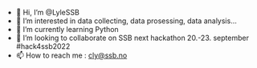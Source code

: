 - 👋 Hi, I’m @LyleSSB
- 👀 I’m interested in data collecting, data prosessing, data analysis...
- 🌱 I’m currently learning Python
- 💞️ I’m looking to collaborate on SSB next hackathon 20.-23. september #hack4ssb2022
- 📫 How to reach me : cly@ssb.no

<!---
LyleSSB/LyleSSB is a ✨ special ✨ repository because its `README.md` (this file) appears on your GitHub profile.
You can click the Preview link to take a look at your changes.
--->
